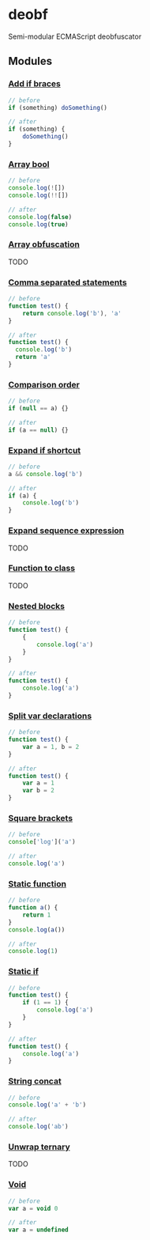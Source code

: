 # deobf

Semi-modular ECMAScript deobfuscator

## Modules

### [Add if braces](lib/addIfBraces.js)

```js
// before
if (something) doSomething()

// after
if (something) {
    doSomething()
}
```

### [Array bool](lib/arrayBool.js)

```js
// before
console.log(![])
console.log(!![])

// after
console.log(false)
console.log(true)
```

### [Array obfuscation](lib/arrayObfuscation.js)

TODO

### [Comma separated statements](lib/commaSeparatedStatements.js)

```js
// before
function test() {
    return console.log('b'), 'a'
}

// after
function test() {
  console.log('b')
  return 'a'
}
```

### [Comparison order](lib/comparisonOrder.js)

```js
// before
if (null == a) {}

// after
if (a == null) {}
```

### [Expand if shortcut](lib/expandIfShortcut.js)

```js
// before
a && console.log('b')

// after
if (a) {
    console.log('b')
}
```

### [Expand sequence expression](lib/expandSequenceExpression.js)

TODO

### [Function to class](lib/functionToClass.js)

TODO

### [Nested blocks](lib/nestedBlocks.js)

```js
// before
function test() {
    {
        console.log('a')
    }
}

// after
function test() {
    console.log('a')
}
```

### [Split var declarations](lib/splitVarDeclarations.js)

```js
// before
function test() {
    var a = 1, b = 2
}

// after
function test() {
    var a = 1
    var b = 2
}
```

### [Square brackets](lib/squareBrackets.js)

```js
// before
console['log']('a')

// after
console.log('a')
```

### [Static function](lib/staticFunc.js)

```js
// before
function a() {
    return 1
}
console.log(a())

// after
console.log(1)
```

### [Static if](lib/staticIf.js)

```js
// before
function test() {
    if (1 == 1) {
        console.log('a')
    }
}

// after
function test() {
    console.log('a')
}
```

### [String concat](lib/stringConcat.js)

```js
// before
console.log('a' + 'b')

// after
console.log('ab')
```

### [Unwrap ternary](lib/unwrapTernary.js)

TODO

### [Void](lib/void.js)

```js
// before
var a = void 0

// after
var a = undefined
```
